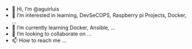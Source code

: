 - 👋 Hi, I’m @aguirluis
- 👀 I’m interested in learning, DevSeCOPS, Raspberry pi Projects, Docker,   ...
- 🌱 I’m currently learning Docker, Ansible,  ...
- 💞️ I’m looking to collaborate on ...
- 📫 How to reach me ...

<!---
aguirluis/aguirluis is a ✨ special ✨ repository because its `README.md` (this file) appears on your GitHub profile.
You can click the Preview link to take a look at your changes.
--->
